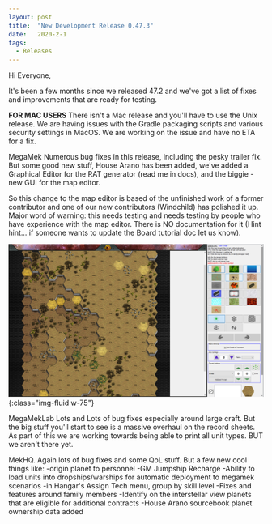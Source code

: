```yaml
---
layout: post
title:  "New Development Release 0.47.3"
date:   2020-2-1
tags:
  - Releases
---
```

Hi Everyone,

It's been a few months since we released 47.2 and we've got a list of fixes and improvements that are ready for testing.

**FOR MAC USERS**
There isn't a Mac release and you'll have to use the Unix release. We are having issues with the Gradle packaging scripts and various security settings in MacOS. We are working on the issue and have no ETA for a fix.

MegaMek
Numerous bug fixes in this release, including the pesky trailer fix. But some good new stuff, House Arano has been added, we've added a Graphical Editor for the RAT generator (read me in docs), and the biggie -new GUI for the map editor.

So this change to the map editor is based of the unfinished work of a former contributor and one of our new contributors (Windchild) has polished it up. Major word of warning: this needs testing and needs testing by people who have experience with the map editor. There is NO documentation for it (Hint hint... if someone wants to update the Board tutorial doc let us know).

![New Map GUI](/assets/images/Map_Editor/MapEditor.png){:class="img-fluid w-75"}

MegaMekLab
Lots and Lots of bug fixes especially around large craft. But the big stuff you'll start to see is a massive overhaul on the record sheets. As part of this we are working towards being able to print all unit types. BUT we aren't there yet.

MekHQ.
Again lots of bug fixes and some QoL stuff. But a few new cool things like:
-origin planet to personnel
-GM Jumpship Recharge
-Ability to load units into dropships/warships for automatic deployment to megamek scenarios
-in Hangar's Assign Tech menu, group by skill level
-Fixes and features around family members
-Identify on the interstellar view planets that are eligible for additional contracts
-House Arano sourcebook planet ownership data added
